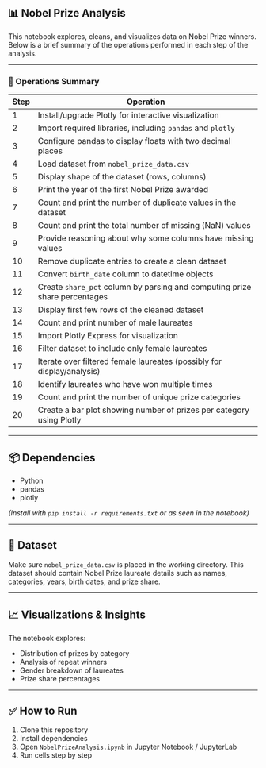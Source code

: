 ## 📊 Nobel Prize Analysis

This notebook explores, cleans, and visualizes data on Nobel Prize winners.
Below is a brief summary of the operations performed in each step of the analysis.

---

### 🧰 Operations Summary

| Step | Operation                                                                  |
| ---- | -------------------------------------------------------------------------- |
| 1    | Install/upgrade Plotly for interactive visualization                       |
| 2    | Import required libraries, including `pandas` and `plotly`                 |
| 3    | Configure pandas to display floats with two decimal places                 |
| 4    | Load dataset from `nobel_prize_data.csv`                                   |
| 5    | Display shape of the dataset (rows, columns)                               |
| 6    | Print the year of the first Nobel Prize awarded                            |
| 7    | Count and print the number of duplicate values in the dataset              |
| 8    | Count and print the total number of missing (NaN) values                   |
| 9    | Provide reasoning about why some columns have missing values               |
| 10   | Remove duplicate entries to create a clean dataset                         |
| 11   | Convert `birth_date` column to datetime objects                            |
| 12   | Create `share_pct` column by parsing and computing prize share percentages |
| 13   | Display first few rows of the cleaned dataset                              |
| 14   | Count and print number of male laureates                                   |
| 15   | Import Plotly Express for visualization                                    |
| 16   | Filter dataset to include only female laureates                            |
| 17   | Iterate over filtered female laureates (possibly for display/analysis)     |
| 18   | Identify laureates who have won multiple times                             |
| 19   | Count and print the number of unique prize categories                      |
| 20   | Create a bar plot showing number of prizes per category using Plotly       |

---

## 📦 Dependencies

* Python
* pandas
* plotly

*(Install with `pip install -r requirements.txt` or as seen in the notebook)*

---

## 📁 Dataset

Make sure `nobel_prize_data.csv` is placed in the working directory.
This dataset should contain Nobel Prize laureate details such as names, categories, years, birth dates, and prize share.

---

## 📈 Visualizations & Insights

The notebook explores:

* Distribution of prizes by category
* Analysis of repeat winners
* Gender breakdown of laureates
* Prize share percentages

---

## ✅ How to Run

1. Clone this repository
2. Install dependencies
3. Open `NobelPrizeAnalysis.ipynb` in Jupyter Notebook / JupyterLab
4. Run cells step by step
